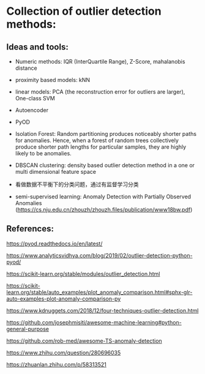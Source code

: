 # Collection of outlier detection methods: 


## Ideas and tools: 

- Numeric methods: IQR (InterQuartile Range), Z-Score, mahalanobis distance

- proximity based models: kNN

- linear models: PCA (the reconstruction error for outliers are larger), One-class SVM 

- Autoencoder

- PyOD

- Isolation Forest: Random partitioning produces noticeably shorter paths for anomalies. Hence, when a forest of random trees collectively produce shorter path lengths for particular samples, they are highly likely to be anomalies.

- DBSCAN clustering: density based outlier detection method in a one or multi dimensional feature space

- 看做数据不平衡下的分类问题，通过有监督学习分类

- semi-supervised learning: Anomaly Detection with Partially Observed Anomalies (https://cs.nju.edu.cn/zhouzh/zhouzh.files/publication/www18bw.pdf)


## References: 

https://pyod.readthedocs.io/en/latest/

https://www.analyticsvidhya.com/blog/2019/02/outlier-detection-python-pyod/

https://scikit-learn.org/stable/modules/outlier_detection.html

https://scikit-learn.org/stable/auto_examples/plot_anomaly_comparison.html#sphx-glr-auto-examples-plot-anomaly-comparison-py

https://www.kdnuggets.com/2018/12/four-techniques-outlier-detection.html

https://github.com/josephmisiti/awesome-machine-learning#python-general-purpose

https://github.com/rob-med/awesome-TS-anomaly-detection

https://www.zhihu.com/question/280696035

https://zhuanlan.zhihu.com/p/58313521
